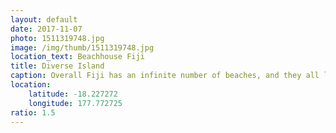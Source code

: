 ```yaml
---
layout: default
date: 2017-11-07
photo: 1511319748.jpg
image: /img/thumb/1511319748.jpg
location_text: Beachhouse Fiji
title: Diverse Island
caption: Overall Fiji has an infinite number of beaches, and they all look different. The nature and landscapes are very diverse, from desert to tropical forest (with lots of moquitos) one could find anything!<br /><br />Photo by Molo.
location:
    latitude: -18.227272
    longitude: 177.772725
ratio: 1.5
---
```

